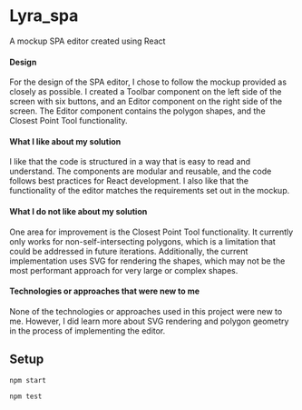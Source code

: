 # Lyra_spa

 A mockup SPA editor created using React

#### Design

For the design of the SPA editor, I chose to follow the mockup provided as closely as possible. I created a Toolbar component on the left side of the screen with six buttons, and an Editor component on the right side of the screen. The Editor component contains the polygon shapes, and the Closest Point Tool functionality.

#### What I like about my solution

I like that the code is structured in a way that is easy to read and understand. The components are modular and reusable, and the code follows best practices for React development. I also like that the functionality of the editor matches the requirements set out in the mockup.

#### What I do not like about my solution

One area for improvement is the Closest Point Tool functionality. It currently only works for non-self-intersecting polygons, which is a limitation that could be addressed in future iterations. Additionally, the current implementation uses SVG for rendering the shapes, which may not be the most performant approach for very large or complex shapes.

#### Technologies or approaches that were new to me

None of the technologies or approaches used in this project were new to me. However, I did learn more about SVG rendering and polygon geometry in the process of implementing the editor.

## Setup

```
npm start
```

```
npm test
```
